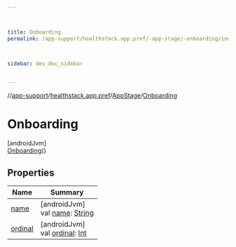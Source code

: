 ```yaml
---



title: Onboarding
permalink: /app-support/healthstack.app.pref/-app-stage/-onboarding/index.html



sidebar: dev_doc_sidebar


---
```




//[app-support](/app-support.html)/[healthstack.app.pref](../../index.html)/[AppStage](../index.html)/[Onboarding](index.html)



# Onboarding



[androidJvm]\
[Onboarding](index.html)()



## Properties


| Name | Summary |
|---|---|
| [name](index.html#-372974862%2FProperties%2F-1544593023) | [androidJvm]<br>val [name](index.html#-372974862%2FProperties%2F-1544593023): [String](https://kotlinlang.org/api/latest/jvm/stdlib/kotlin/-string/index.html) |
| [ordinal](index.html#-739389684%2FProperties%2F-1544593023) | [androidJvm]<br>val [ordinal](index.html#-739389684%2FProperties%2F-1544593023): [Int](https://kotlinlang.org/api/latest/jvm/stdlib/kotlin/-int/index.html) |



